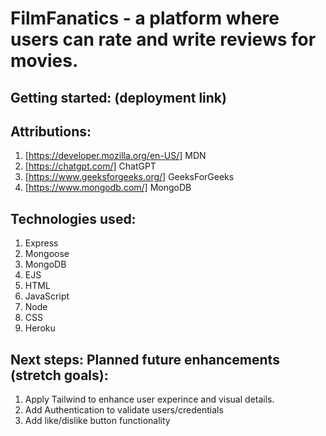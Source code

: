 

# FilmFanatics - a platform where users can rate and write reviews for movies.

## Getting started: (deployment link)

## Attributions: 

1. [https://developer.mozilla.org/en-US/] MDN
2. [https://chatgpt.com/] ChatGPT
3. [https://www.geeksforgeeks.org/] GeeksForGeeks
4. [https://www.mongodb.com/]  MongoDB

## Technologies used: 

1. Express
2. Mongoose
3. MongoDB
4. EJS
5. HTML
6. JavaScript
7. Node
8. CSS
9. Heroku

## Next steps: Planned future enhancements (stretch goals):

1. Apply Tailwind to enhance user experince and visual details.
2. Add Authentication to validate users/credentials
3. Add like/dislike button functionality
 
